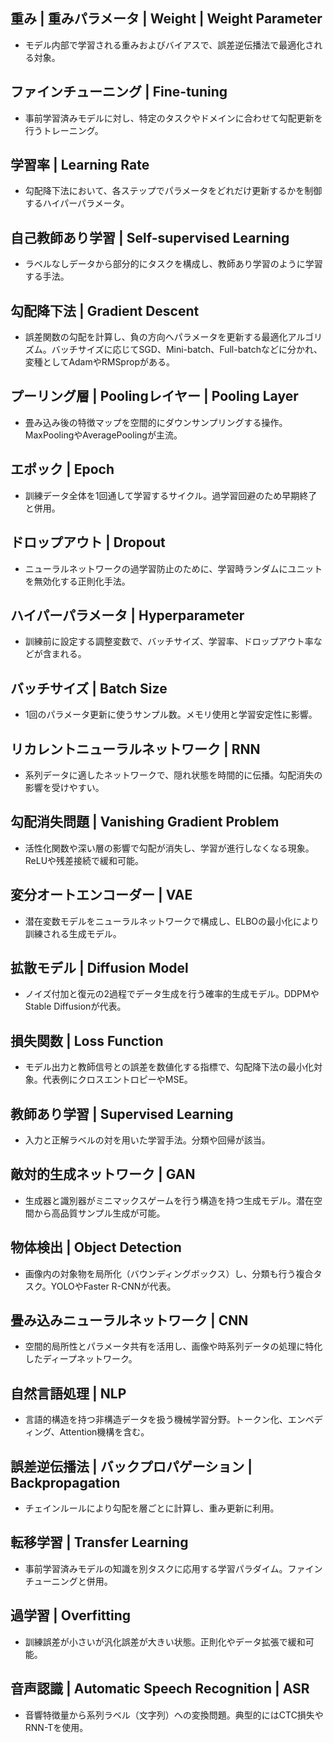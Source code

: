 <!-- 記事URL:https://github.com/takata150802/tech_glossary/blob/main/output/ai/deep-learning.md# -->

## 重み | 重みパラメータ | Weight | Weight Parameter
- モデル内部で学習される重みおよびバイアスで、誤差逆伝播法で最適化される対象。

## ファインチューニング | Fine-tuning
- 事前学習済みモデルに対し、特定のタスクやドメインに合わせて勾配更新を行うトレーニング。

## 学習率 | Learning Rate
- 勾配降下法において、各ステップでパラメータをどれだけ更新するかを制御するハイパーパラメータ。

## 自己教師あり学習 | Self-supervised Learning
- ラベルなしデータから部分的にタスクを構成し、教師あり学習のように学習する手法。

## 勾配降下法 | Gradient Descent
- 誤差関数の勾配を計算し、負の方向へパラメータを更新する最適化アルゴリズム。バッチサイズに応じてSGD、Mini-batch、Full-batchなどに分かれ、変種としてAdamやRMSpropがある。

## プーリング層 | Poolingレイヤー | Pooling Layer
- 畳み込み後の特徴マップを空間的にダウンサンプリングする操作。MaxPoolingやAveragePoolingが主流。

## エポック | Epoch
- 訓練データ全体を1回通して学習するサイクル。過学習回避のため早期終了と併用。

## ドロップアウト | Dropout
- ニューラルネットワークの過学習防止のために、学習時ランダムにユニットを無効化する正則化手法。

## ハイパーパラメータ | Hyperparameter
- 訓練前に設定する調整変数で、バッチサイズ、学習率、ドロップアウト率などが含まれる。

## バッチサイズ | Batch Size
- 1回のパラメータ更新に使うサンプル数。メモリ使用と学習安定性に影響。

## リカレントニューラルネットワーク | RNN
- 系列データに適したネットワークで、隠れ状態を時間的に伝播。勾配消失の影響を受けやすい。

## 勾配消失問題 | Vanishing Gradient Problem
- 活性化関数や深い層の影響で勾配が消失し、学習が進行しなくなる現象。ReLUや残差接続で緩和可能。

## 変分オートエンコーダー | VAE
- 潜在変数モデルをニューラルネットワークで構成し、ELBOの最小化により訓練される生成モデル。

## 拡散モデル | Diffusion Model
- ノイズ付加と復元の2過程でデータ生成を行う確率的生成モデル。DDPMやStable Diffusionが代表。

## 損失関数 | Loss Function
- モデル出力と教師信号との誤差を数値化する指標で、勾配降下法の最小化対象。代表例にクロスエントロピーやMSE。

## 教師あり学習 | Supervised Learning
- 入力と正解ラベルの対を用いた学習手法。分類や回帰が該当。

## 敵対的生成ネットワーク | GAN
- 生成器と識別器がミニマックスゲームを行う構造を持つ生成モデル。潜在空間から高品質サンプル生成が可能。

## 物体検出 | Object Detection
- 画像内の対象物を局所化（バウンディングボックス）し、分類も行う複合タスク。YOLOやFaster R-CNNが代表。

## 畳み込みニューラルネットワーク | CNN
- 空間的局所性とパラメータ共有を活用し、画像や時系列データの処理に特化したディープネットワーク。

## 自然言語処理 | NLP
- 言語的構造を持つ非構造データを扱う機械学習分野。トークン化、エンベディング、Attention機構を含む。

## 誤差逆伝播法 | バックプロパゲーション | Backpropagation
- チェインルールにより勾配を層ごとに計算し、重み更新に利用。

## 転移学習 | Transfer Learning
- 事前学習済みモデルの知識を別タスクに応用する学習パラダイム。ファインチューニングと併用。

## 過学習 | Overfitting
- 訓練誤差が小さいが汎化誤差が大きい状態。正則化やデータ拡張で緩和可能。

## 音声認識 | Automatic Speech Recognition | ASR
- 音響特徴量から系列ラベル（文字列）への変換問題。典型的にはCTC損失やRNN-Tを使用。